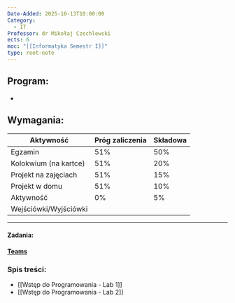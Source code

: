 ```yaml
---
Date-Added: 2025-10-13T10:00:00
Category:
  - IT
Professor: dr Mikołaj Czechlewski
ects: 6
moc: "[[Informatyka Semestr I]]"
type: root-note
---
```


## Program:
 - 
## Wymagania:

| Aktywność             | Próg zaliczenia | Składowa |
| --------------------- | --------------- | -------- |
| Egzamin               | 51%             | 50%      |
| Kolokwium (na kartce) | 51%             | 20%      |
| Projekt na zajęciach  | 51%             | 15%      |
| Projekt w domu        | 51%             | 10%      |
| Aktywność             | 0%              | 5%       |
| Wejściówki/Wyjściówki |                 |          |

 - - -
#### Zadania:
#### [Teams](https://teams.microsoft.com/l/channel/19%3A1hObTtJsGWdAyqx8g20x06ghKmWrejQ9vnmp3NeLOw01%40thread.tacv2/General?groupId=6ba694f7-1e16-48f4-8108-16afb939fa74&tenantId=2d9a5a9f-69b7-4940-a1a6-af55f35ba069)
### Spis treści:
- [[Wstęp do Programowania - Lab 1]]
- [[Wstęp do Programowania - Lab 2]]